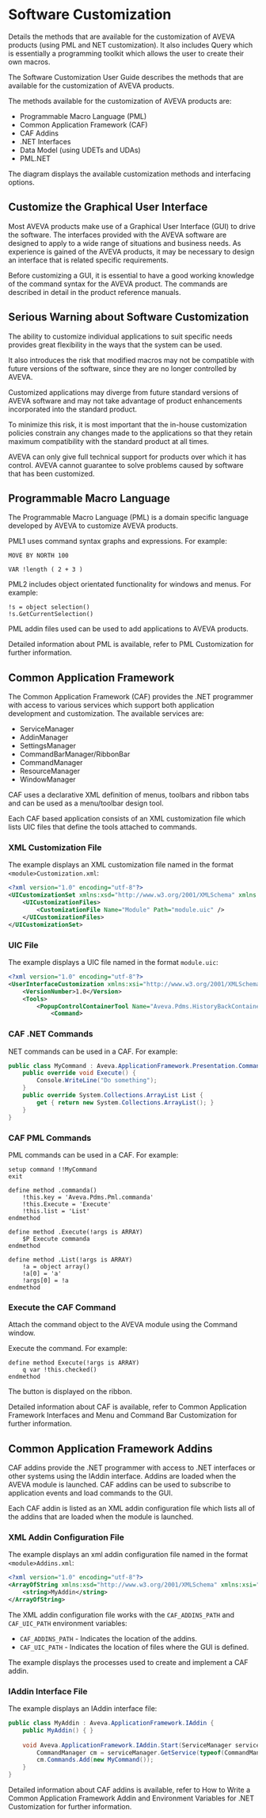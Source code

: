 # Software Customization

Details the methods that are available for the customization of AVEVA products (using PML and NET customization). It also includes Query which is essentially a programming toolkit which allows the user to create their own macros.

The Software Customization User Guide describes the methods that are available for the customization of AVEVA products.

The methods available for the customization of AVEVA products are:

- Programmable Macro Language (PML)
- Common Application Framework (CAF)
- CAF Addins
- .NET Interfaces
- Data Model (using UDETs and UDAs)
- PML.NET

The diagram displays the available customization methods and interfacing options.

## Customize the Graphical User Interface

Most AVEVA products make use of a Graphical User Interface (GUI) to drive the software. The interfaces provided with the AVEVA software are designed to apply to a wide range of situations and business needs. As experience is gained of the AVEVA products, it may be necessary to design an interface that is related specific requirements.

Before customizing a GUI, it is essential to have a good working knowledge of the command syntax for the AVEVA product. The commands are described in detail in the product reference manuals.

## Serious Warning about Software Customization

The ability to customize individual applications to suit specific needs provides great flexibility in the ways that the system can be used.

It also introduces the risk that modified macros may not be compatible with future versions of the software, since they are no longer controlled by AVEVA.

Customized applications may diverge from future standard versions of AVEVA software and may not take advantage of product enhancements incorporated into the standard product.

To minimize this risk, it is most important that the in-house customization policies constrain any changes made to the applications so that they retain maximum compatibility with the standard product at all times.

AVEVA can only give full technical support for products over which it has control. AVEVA cannot guarantee to solve problems caused by software that has been customized.

## Programmable Macro Language

The Programmable Macro Language (PML) is a domain specific language developed by AVEVA to customize AVEVA products.

PML1 uses command syntax graphs and expressions. For example:

```
MOVE BY NORTH 100
```

```
VAR !length ( 2 + 3 )
```

PML2 includes object orientated functionality for windows and menus. For example:

```
!s = object selection()
!s.GetCurrentSelection()
```

PML addin files used can be used to add applications to AVEVA products.

Detailed information about PML is available, refer to PML Customization for further information.

## Common Application Framework

The Common Application Framework (CAF) provides the .NET programmer with access to various services which support both application development and customization. The available services are:

- ServiceManager
- AddinManager
- SettingsManager
- CommandBarManager/RibbonBar
- CommandManager
- ResourceManager
- WindowManager

CAF uses a declarative XML definition of menus, toolbars and ribbon tabs and can be used as a menu/toolbar design tool.

Each CAF based application consists of an XML customization file which lists UIC files that define the tools attached to commands.

### XML Customization File

The example displays an XML customization file named in the format `<module>Customization.xml`:

```xml
<?xml version="1.0" encoding="utf-8"?>
<UICustomizationSet xmlns:xsd="http://www.w3.org/2001/XMLSchema" xmlns:xsi="http://www.w3.org/2001/XMLSchema-instance">
    <UICustomizationFiles>
        <CustomizationFile Name="Module" Path="module.uic" />
    </UICustomizationFiles>
</UICustomizationSet>
```

### UIC File

The example displays a UIC file named in the format `module.uic`:

```xml
<?xml version="1.0" encoding="utf-8"?>
<UserInterfaceCustomization xmlns:xsi="http://www.w3.org/2001/XMLSchema-instance" xmlns:xsd="http://www.w3.org/2001/XMLSchema" xmlns="www.aveva.com">
    <VersionNumber>1.0</Version>
    <Tools>
        <PopupControlContainerTool Name="Aveva.Pdms.HistoryBackContainer">
            <Command>
```

### CAF .NET Commands

NET commands can be used in a CAF. For example:

```csharp
public class MyCommand : Aveva.ApplicationFramework.Presentation.Command {
    public override void Execute() {
        Console.WriteLine("Do something");
    }
    public override System.Collections.ArrayList List {
        get { return new System.Collections.ArrayList(); }
    }
}
```

### CAF PML Commands

PML commands can be used in a CAF. For example:

```
setup command !!MyCommand
exit

define method .commanda()
    !this.key = 'Aveva.Pdms.Pml.commanda'
    !this.Execute = 'Execute'
    !this.list = 'List'
endmethod

define method .Execute(!args is ARRAY)
    $P Execute commanda
endmethod

define method .List(!args is ARRAY)
    !a = object array()
    !a[0] = 'a'
    !args[0] = !a
endmethod
```

### Execute the CAF Command

Attach the command object to the AVEVA module using the Command window.

Execute the command. For example:

```
define method Execute(!args is ARRAY)
    q var !this.checked()
endmethod
```

The button is displayed on the ribbon.

Detailed information about CAF is available, refer to Common Application Framework Interfaces and Menu and Command Bar Customization for further information.

## Common Application Framework Addins

CAF addins provide the .NET programmer with access to .NET interfaces or other systems using the IAddin interface. Addins are loaded when the AVEVA module is launched. CAF addins can be used to subscribe to application events and load commands to the GUI.

Each CAF addin is listed as an XML addin configuration file which lists all of the addins that are loaded when the module is launched.

### XML Addin Configuration File

The example displays an xml addin configuration file named in the format `<module>Addins.xml`:

```xml
<?xml version="1.0" encoding="utf-8"?>
<ArrayOfString xmlns:xsd="http://www.w3.org/2001/XMLSchema" xmlns:xsi="http://www.w3.org/2001/XMLSchema-instance">
    <string>MyAddin</string>
</ArrayOfString>
```

The XML addin configuration file works with the `CAF_ADDINS_PATH` and `CAF_UIC_PATH` environment variables:

- `CAF_ADDINS_PATH` - Indicates the location of the addins.
- `CAF_UIC_PATH` - Indicates the location of files where the GUI is defined.

The example displays the processes used to create and implement a CAF addin.

### IAddin Interface File

The example displays an IAddin interface file:

```csharp
public class MyAddin : Aveva.ApplicationFramework.IAddin {
    public MyAddin() { }
    
    void Aveva.ApplicationFramework.IAddin.Start(ServiceManager serviceManager) {
        CommandManager cm = serviceManager.GetService(typeof(CommandManager));
        cm.Commands.Add(new MyCommand());
    }
}
```

Detailed information about CAF addins is available, refer to How to Write a Common Application Framework Addin and Environment Variables for .NET Customization for further information.
